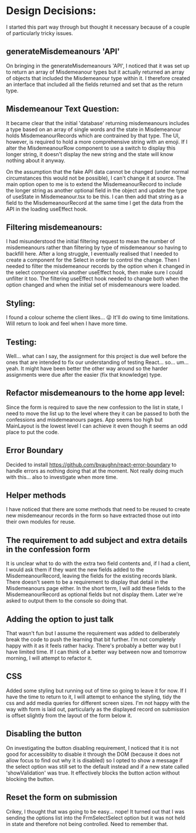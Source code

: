 # Design Decisions:

I started this part way through but thought it necessary because of a couple of particularly tricky issues.

## generateMisdemeanours 'API'
On bringing in the generateMisdemeanours 'API', I noticed that it was set up to return an array of Misdemeanour types but it actually returned an array of objects that included the Misdemeanour type within it.  I therefore created an interface that included all the fields returned and set that as the return type.

## Misdemeanour Text Question:
It became clear that the initial 'database' returning misdemeanours includes a type based on  an array of single words and the state in Misdemeanour holds MisdemeanourRecords which are contrained by that type.  The UI, however, is required to hold a more comprehensive string with an emoji.  If I alter the MisdemeanourRow component to use a switch to display this longer string, it doesn't display the new string and the state will know nothing about it anyway. 

On the assumption that the fake API data cannot be changed (under normal circumstances this would not be possible), I can't change it at source.
The main option open to me is to extend the MisdemeanourRecord to include the longer string as another optional field in the object and update the type of useState in Misdemeanour.tsx to be this. I can then add that string as a field to the MisdemeanourRecord at the same time I get the data from the API in the loading useEffect hook.

## Filtering misdemeanours:
I had misunderstood the initial filtering request to mean the number of misdemeanours rather than filtering by type of misdemeanour so having to backfill here.
After a long struggle, I eventually realised that I needed to create a component for the Select in order to control the change.  Then I needed to filter the misdemeanour records by the option when it changed in the select component via another useEffect hook, then make sure I could unfilter it too.  The filtering useEffect hook needed to change both when the option changed and when the initial set of misdemeanours were loaded.

## Styling:
I found a colour scheme the client likes... 😜 It'll do owing to time limitations.  Will return to look and feel when I have more time.

## Testing:
Well... what can I say, the assignment for this project is due well before the ones that are intended to fix our understanding of testing React... so... um... yeah.  It might have been better the other way around so the harder assignments were due after the easier (fix that knowledge) type.

## Refactor misdemeanours to the home app level:
Since the form is required to save the new confession to the list in state, I need to move the list up to the level where they it can be passed to both the confessions and misdemeanours pages.  App seems too high but MainLayout is the lowest level I can achieve it even though it seems an odd place to put the code.

## Error Boundary
Decided to install https://github.com/bvaughn/react-error-boundary to handle errors as nothing doing that at the moment.  Not really doing much with this... also to investigate when more time.

## Helper methods
I have noticed that there are some methods that need to be reused to create new misdemeanour records in the form so have extracted those out into their own modules for reuse.

## The requirement to add subject and extra details in the confession form 
It is unclear what to do with the extra two field contents and, if I had a client, I would ask them if they want the new fields added to the MisdemeanourRecord, leaving the fields for the existing records blank.  There doesn't seem to be a requirement to display that detail in the Misdemeanours page either.  In the short term, I will add these fields to the MisdemeanourRecord as optional fields but not display them. Later we're asked to output them to the console so doing that.

## Adding the option to just talk
That wasn't fun but I assume the requirement was added to deliberately break the code to push the learning that bit further.  I'm not completely happy with it as it feels rather hacky.  There's probably a better way but I have limited time.  If I can think of a better way between now and tomorrow morning, I will attempt to refactor it.

## CSS
Added some styling but running out of time so going to leave it for now.  If I have the time to return to it, I will attempt to enhance the styling, tidy the css and add media queries for different screen sizes.  I'm not happy with the way with form is laid out, particularly as the displayed record on submission is offset slightly from the layout of the form below it.

## Disabling the button
On investigating the button disabling requirement, I noticed that it is not good for accessiblity to disable it through the DOM (because it does not allow focus to find out why it is disabled) so I opted to show a message if the select option was still set to the default instead and if a new state called 'showValidation' was true.  It effectively blocks the button action without blocking the button.

## Reset the form on submission
Crikey, I thought that was going to be easy... nope!  It turned out that I was sending the options list into the FrmSelectSelect option but it was not held in state and therefore not being controlled. Need to remember that.

